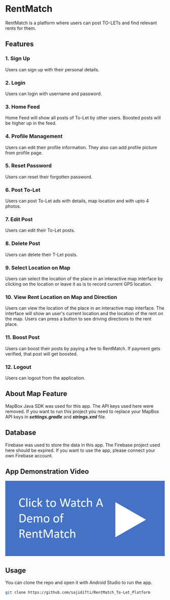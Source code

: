 # RentMatch

RentMatch is a platform where users can post TO-LETs and find relevant rents for them.

## Features

### 1. Sign Up

Users can sign up with their personal details.

### 2. Login

Users can login with username and password.

### 3. Home Feed

Home Feed will show all posts of To-Let by other users. Boosted posts will be higher up in the feed.

### 4. Profile Management

Users can edit their profile information. They also can add profile picture from profile page.

### 5. Reset Password

Users can reset their forgotten password.

### 6. Post To-Let

Users can post To-Let ads with details, map location and with upto 4 photos.

### 7. Edit Post

Users can edit their To-Let posts.

### 8. Delete Post

Users can delete their T-Let posts.

### 9. Select Location on Map

Users can select the location of the place in an interactive map interface by clicking on the location or leave it as is to record current GPS location.

### 10. View Rent Location on Map and Direction

Users can view the location of the place in an interactive map interface. The interface will show an user's current location and the location of the rent on the map. Users can press a button to see driving directions to the rent place.

### 11. Boost Post

Users can boost their posts by paying a fee to RentMatch. If payment gets verified, that post will get boosted.

### 12. Logout

Users can logout from the application.

## About Map Feature

MapBox Java SDK was used for this app. The API keys used here were removed. If you want to run this project you need to replace your MapBox API keys in <b><i>settings.gradle</i></b> and <b><i>strings.xml</i></b> file.

## Database

Firebase was used to store the data in this app. The Firebase project used here should be expired. If you want to use the app, please connect your own Firebase account.

## App Demonstration Video

[![Video Thumbnail](demo.png)](https://sajidifti.com/static/RentMatchDemo.mp4)

## Usage

You can clone the repo and open it with Android Studio to run the app.

```bash
git clone https://github.com/sajidifti/RentMatch_To-Let_Platform
```
